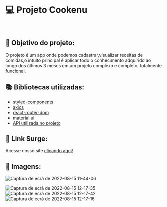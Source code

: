 # 💻 Projeto Cookenu


  
<br>
  
## :dart: Objetivo do projeto:
O projeto é um app onde podemos cadastrar,visualizar receitas de comidas,o intuito principal é aplicar todo o conhecimento adquirido ao longo dos últimos 3 meses em um projeto complexo e completo, totalmente funcional. 
 

## :books: Bibliotecas utilizadas:
- [styled-components](https://styled-components.com/)
- [axios](https://github.com/axios/axios)
- [react-router-dom](https://v5.reactrouter.com/)
- [material ui](https://mui.com/)
- [API utilizada no projeto](https://documenter.getpostman.com/view/9133542/U16dQniU)
## 🔗 Link Surge: 
Acesse nosso site [clicando aqui!](https://mexican.surge.sh/login)
<br>

## 📸 Imagens:
![Captura de ecrã de 2022-08-15 11-44-06](https://user-images.githubusercontent.com/80003041/184625685-15458aaa-458d-483e-8924-ef5c6a5d65c4.png)


![Captura de ecrã de 2022-08-15 12-17-35](https://user-images.githubusercontent.com/80003041/184626017-b2d583f1-f201-4a09-a85c-1b5cc901862b.png)
![Captura de ecrã de 2022-08-15 12-17-42](https://user-images.githubusercontent.com/80003041/184626029-6596b806-1d5e-490a-9cec-c68fe1c2ece6.png)
![Captura de ecrã de 2022-08-15 12-17-16](https://user-images.githubusercontent.com/80003041/184626041-b1b1959b-25c6-4ec9-b630-66d29801583a.png)
